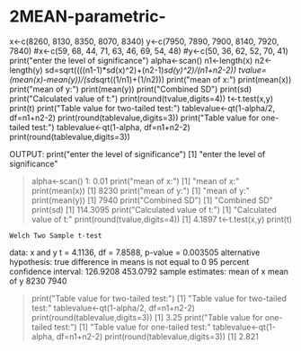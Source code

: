 # 2MEAN-parametric-
x<-c(8260,	8130,	8350,	8070,	8340)
y<-c(7950,	7890,	7900,	8140,	7920,	7840)
#x<-c(59,	68,	44,	71,	63,	46,	69,	54,	48)
#y<-c(50,	36,	62,	52,	70,	41)
print("enter the level of significance")
alpha<-scan()
n1<-length(x)
n2<-length(y)
sd=sqrt((((n1-1)*sd(x)^2)+(n2-1)*sd(y)^2)/(n1+n2-2))
tvalue=(mean(x)-mean(y))/(sd*sqrt((1/n1)+(1/n2)))
print("mean of x:")
print(mean(x))
print("mean of y:")
print(mean(y))
print("Combined SD")
print(sd)
print("Calculated value of t:")
print(round(tvalue,digits=4))
t<-t.test(x,y)
print(t)
print("Table value for two-tailed test:")
tablevalue<-qt(1-alpha/2, df=n1+n2-2)
print(round(tablevalue,digits=3))
print("Table value for one-tailed test:")
tablevalue<-qt(1-alpha, df=n1+n2-2)
print(round(tablevalue,digits=3))


OUTPUT:
 print("enter the level of significance")
[1] "enter the level of significance"
> alpha<-scan()
1: 0.01
 print("mean of x:")
[1] "mean of x:"
> print(mean(x))
[1] 8230
> print("mean of y:")
[1] "mean of y:"
> print(mean(y))
[1] 7940
> print("Combined SD")
[1] "Combined SD"
> print(sd)
[1] 114.3095
> print("Calculated value of t:")
[1] "Calculated value of t:"
> print(round(tvalue,digits=4))
[1] 4.1897
> t<-t.test(x,y)
> print(t)

	Welch Two Sample t-test

data:  x and y
t = 4.1136, df = 7.8588, p-value = 0.003505
alternative hypothesis: true difference in means is not equal to 0
95 percent confidence interval:
 126.9208 453.0792
sample estimates:
mean of x mean of y 
     8230      7940 

> print("Table value for two-tailed test:")
[1] "Table value for two-tailed test:"
> tablevalue<-qt(1-alpha/2, df=n1+n2-2)
> print(round(tablevalue,digits=3))
[1] 3.25
> print("Table value for one-tailed test:")
[1] "Table value for one-tailed test:"
> tablevalue<-qt(1-alpha, df=n1+n2-2)
> print(round(tablevalue,digits=3))
[1] 2.821
